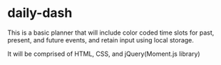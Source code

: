 # daily-dash

This is a basic planner that will include color coded time slots for past, present, and future events, and retain input using local storage.

It will be comprised of HTML, CSS, and jQuery(Moment.js library)
